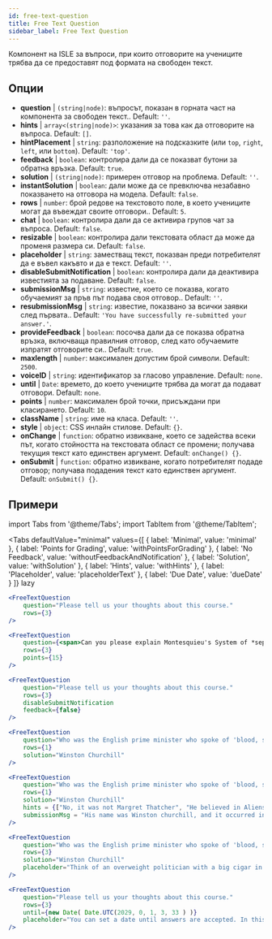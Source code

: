 ```yaml
---
id: free-text-question 
title: Free Text Question
sidebar_label: Free Text Question
---
```


Компонент на ISLE за въпроси, при които отговорите на учениците трябва да се предоставят под формата на свободен текст.

## Опции

* __question__ | `(string|node)`: въпросът, показан в горната част на компонента за свободен текст.. Default: `''`.
* __hints__ | `array<(string|node)>`: указания за това как да отговорите на въпроса. Default: `[]`.
* __hintPlacement__ | `string`: разположение на подсказките (или `top`, `right`, `left`, или `bottom`). Default: `'top'`.
* __feedback__ | `boolean`: контролира дали да се показват бутони за обратна връзка. Default: `true`.
* __solution__ | `(string|node)`: примерен отговор на проблема. Default: `''`.
* __instantSolution__ | `boolean`: дали може да се превключва незабавно показването на отговора на модела. Default: `false`.
* __rows__ | `number`: брой редове на текстовото поле, в което учениците могат да въвеждат своите отговори.. Default: `5`.
* __chat__ | `boolean`: контролира дали да се активира групов чат за въпроса. Default: `false`.
* __resizable__ | `boolean`: контролира дали текстовата област да може да променя размера си. Default: `false`.
* __placeholder__ | `string`: заместващ текст, показван преди потребителят да е въвел какъвто и да е текст. Default: `''`.
* __disableSubmitNotification__ | `boolean`: контролира дали да деактивира известията за подаване. Default: `false`.
* __submissionMsg__ | `string`: известие, което се показва, когато обучаемият за пръв път подава своя отговор.. Default: `''`.
* __resubmissionMsg__ | `string`: известие, показвано за всички заявки след първата.. Default: `'You have successfully re-submitted your answer.'`.
* __provideFeedback__ | `boolean`: посочва дали да се показва обратна връзка, включваща правилния отговор, след като обучаемите изпратят отговорите си.. Default: `true`.
* __maxlength__ | `number`: максимален допустим брой символи. Default: `2500`.
* __voiceID__ | `string`: идентификатор за гласово управление. Default: `none`.
* __until__ | `Date`: времето, до което учениците трябва да могат да подават отговори. Default: `none`.
* __points__ | `number`: максимален брой точки, присъждани при класирането. Default: `10`.
* __className__ | `string`: име на класа. Default: `''`.
* __style__ | `object`: CSS инлайн стилове. Default: `{}`.
* __onChange__ | `function`: обратно извикване, което се задейства всеки път, когато стойността на текстовата област се промени; получава текущия текст като единствен аргумент. Default: `onChange() {}`.
* __onSubmit__ | `function`: обратно извикване, когато потребителят подаде отговор; получава подадения текст като единствен аргумент. Default: `onSubmit() {}`.


## Примери

import Tabs from '@theme/Tabs';
import TabItem from '@theme/TabItem';

<Tabs
    defaultValue="minimal"
    values={[
        { label: 'Minimal', value: 'minimal' },
        { label: 'Points for Grading', value: 'withPointsForGrading' },
        { label: 'No Feedback', value: 'withoutFeedbackAndNotification' },
        { label: 'Solution', value: 'withSolution' },
        { label: 'Hints', value: 'withHints' },
        { label: 'Placeholder', value: 'placeholderText' },
        { label: 'Due Date', value: 'dueDate' }
    ]}
    lazy
>

<TabItem value="minimal" >

```jsx live
<FreeTextQuestion 
    question="Please tell us your thoughts about this course." 
    rows={3} 
/>
```
</TabItem>

<TabItem value="withPointsForGrading" >

```jsx live
<FreeTextQuestion 
    question={<span>Can you please explain Montesquieu's System of *separation of powers*?</span>} 
    rows={3} 
    points={15}
/>
```

</TabItem>

<TabItem value="withoutFeedbackAndNotification" >

```jsx live
<FreeTextQuestion 
    question="Please tell us your thoughts about this course." 
    rows={3}
    disableSubmitNotification 
    feedback={false}
/>
```

</TabItem>

<TabItem value="withSolution" > 

```jsx live
<FreeTextQuestion 
    question="Who was the English prime minister who spoke of 'blood, sweat and tears'?" 
    rows={1} 
    solution="Winston Churchill" 
/>
```

</TabItem>

<TabItem value="withHints" >

```jsx live
<FreeTextQuestion 
    question="Who was the English prime minister who spoke of 'blood, sweat and tears'?" 
    rows={1} 
    solution="Winston Churchill" 
    hints = {["No, it was not Margret Thatcher", "He believed in Aliens by the way", "His first name was Winston - like the guy in 1984"]}
    submissionMsg = "His name was Winston churchill, and it occurred in a speech given by him to the House of Commons of the Parliament of the United Kingdom on 13 May 1940. The speech is sometimes known by that name"
/>
```

</TabItem>

<TabItem value="placeholderText" >

```jsx live
<FreeTextQuestion 
    question="Who was the English prime minister who spoke of 'blood, sweat and tears'?" 
    rows={3} 
    solution="Winston Churchill" 
    placeholder="Think of an overweight politician with a big cigar in his mouth."
/>
```

</TabItem>

<TabItem value="dueDate" >

```jsx live
<FreeTextQuestion 
    question="Please tell us your thoughts about this course." 
    rows={3} 
    until={new Date( Date.UTC(2029, 0, 1, 3, 33 ) )}
    placeholder="You can set a date until answers are accepted. In this case it is 2020, 1st of January, 3:30 am UTC time."
/>
```

</TabItem>

</Tabs>
